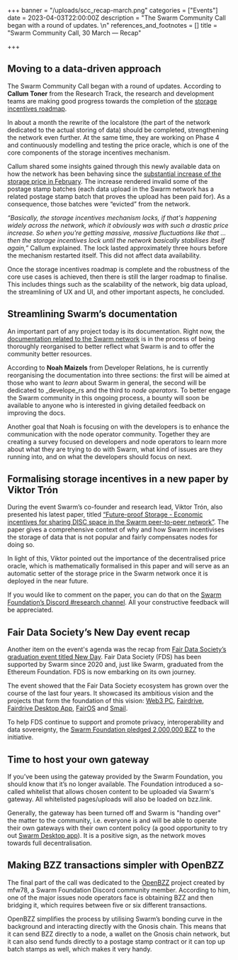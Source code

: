 +++
banner = "/uploads/scc_recap-march.png"
categories = ["Events"]
date = 2023-04-03T22:00:00Z
description = "The Swarm Community Call began with a round of updates. \n"
references_and_footnotes = []
title = "Swarm Community Call, 30 March — Recap"

+++
## Moving to a data-driven approach

The Swarm Community Call began with a round of updates. According to **Callum Toner** from the Research Track, the research and development teams are making good progress towards the completion of the [storage incentives roadmap](https://blog.ethswarm.org/foundation/2022/towards-the-world-computer.-the-swarm-network-upgrade-has-started./).

In about a month the rewrite of the localstore (the part of the network dedicated to the actual storing of data) should be completed, strengthening the network even further. At the same time, they are working on Phase 4 and continuously modelling and testing the price oracle, which is one of the core components of the storage incentives mechanism.

Callum shared some insights gained through this newly available data on how the network has been behaving since the [substantial increase of the storage price in February](https://blog.ethswarm.org/foundation/2023/postage-stamp-price-increases-as-swarm-network-reaches-milestone-of-self-sustainability/). The increase rendered invalid some of the postage stamp batches (each data upload in the Swarm network has a related postage stamp batch that proves the upload has been paid for). As a consequence, those batches were “evicted” from the network.

_“Basically, the storage incentives mechanism locks, if that's happening widely across the network, which it obviously was with such a drastic price increase. So when you're getting massive, massive fluctuations like that … then the storage incentives lock until the network basically stabilises itself again,”_ Callum explained. The lock lasted approximately three hours before the mechanism restarted itself. This did not affect data availability.

Once the storage incentives roadmap is complete and the robustness of the core use cases is achieved, then there is still the larger roadmap to finalise. This includes things such as the scalability of the network, big data upload, the streamlining of UX and UI, and other important aspects, he concluded.

## Streamlining Swarm’s documentation

An important part of any project today is its documentation. Right now, the [documentation related to the Swarm network](https://docs.ethswarm.org/docs/) is in the process of being thoroughly reorganised to better reflect what Swarm is and to offer the community better resources.

According to **Noah Maizels** from Developer Relations, he is currently reorganising the documentation into three sections: the first will be aimed at those who want to _learn_ about Swarm in general, the second will be dedicated to _develope_rs and the third to _node operators_. To better engage the Swarm community in this ongoing process, a bounty will soon be available to anyone who is interested in giving detailed feedback on improving the docs.

Another goal that Noah is focusing on with the developers is to enhance the communication with the node operator community. Together they are creating a survey focused on developers and node operators to learn more about what they are trying to do with Swarm, what kind of issues are they running into, and on what the developers should focus on next.

## Formalising storage incentives in a new paper by Viktor Trón

During the event Swarm’s co-founder and research lead, Viktor Trón, also presented his latest paper, titled [“Future-proof Storage - Economic incentives for sharing DISC space in the Swarm peer-to-peer network”](https://www.overleaf.com/project/6173a105d96be57785c743e0). The paper gives a comprehensive context of why and how Swarm incentivises the storage of data that is not popular and fairly compensates nodes for doing so.

In light of this, Viktor pointed out the importance of the decentralised price oracle, which is mathematically formalised in this paper and will serve as an automatic setter of the storage price in the Swarm network once it is deployed in the near future.

If you would like to comment on the paper, you can do that on the [Swarm Foundation’s Discord #research channel](https://discord.com/channels/799027393297514537/1068161013934985287). All your constructive feedback will be appreciated.

## Fair Data Society’s New Day event recap

Another item on the event's agenda was the recap from [Fair Data Society’s graduation event titled New Day](https://m.youtube.com/watch?v=5oMKsbK_iak). Fair Data Society (FDS) has been supported by Swarm since 2020 and, just like Swarm, graduated from the Ethereum Foundation. FDS is now embarking on its own journey.

The event showed that the Fair Data Society ecosystem has grown over the course of the last four years. It showcased its ambitious vision and the projects that form the foundation of this vision: [Web3 PC](https://blog.ethswarm.org/foundation/2022/swarm-networks-storage-rewards-go-live-as-it-moves-towards-a-web3-pc/), [Fairdrive](https://fairdrive.fairdatasociety.org/), [Fairdrive Desktop App](https://fairdatasociety.github.io/fairdrive-desktop-app/), [FairOS](https://docs.fairos.fairdatasociety.org/docs/) and [Smail](https://fairos.staging.fairdatasociety.org/public/3d70d86a08a9e6c92e826d16aaec3ee1fbfbcc34decbca977a66d8efb5476464/).

To help FDS continue to support and promote privacy, interoperability and data sovereignty, the [Swarm Foundation pledged 2,000,000 BZZ](https://blog.ethswarm.org/foundation/2023/swarm-commits-2-million-bzz-to-drive-privacy-interoperability-and-data-sovereignty/) to the initiative.

## Time to host your own gateway

If you’ve been using the gateway provided by the Swarm Foundation, you should know that it’s no longer available. The Foundation introduced a so-called whitelist that allows chosen content to be uploaded via Swarm's gateway. All whitelisted pages/uploads will also be loaded on bzz.link.

Generally, the gateway has been turned off and Swarm is "handing over" the matter to the community, i.e. everyone is and will be able to operate their own gateways with their own content policy (a good opportunity to try out [Swarm Desktop app](https://www.ethswarm.org/build/desktop)). It is a positive sign, as the network moves towards full decentralisation.

## Making BZZ transactions simpler with OpenBZZ

The final part of the call was dedicated to the [OpenBZZ](https://openbzz.eth.limo/) project created by mfw78, a Swarm Foundation Discord community member. According to him, one of the major issues node operators face is obtaining BZZ and then bridging it, which requires between five or six different transactions.

OpenBZZ simplifies the process by utilising Swarm’s bonding curve in the background and interacting directly with the Gnosis chain. This means that it can send BZZ directly to a node, a wallet on the Gnosis chain network, but it can also send funds directly to a postage stamp contract or it can top up batch stamps as well, which makes it very handy.